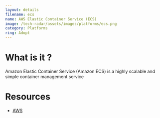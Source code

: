 ```yaml
---
layout: details
filename: ecs
name: AWS Elastic Container Service (ECS)
image: /tech-radar/assets/images/platforms/ecs.png 
category: Platforms
ring: Adopt
---
```


# What is it ?
Amazon Elastic Container Service (Amazon ECS) is a highly scalable and simple container management service

# Resources
- [AWS](https://aws.amazon.com/ecs/)
